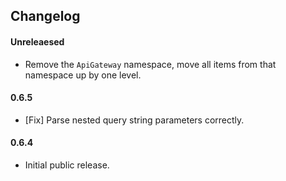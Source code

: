 ## Changelog

#### Unreleaesed

- Remove the `ApiGateway` namespace, move all items from that namespace up by one level.

#### 0.6.5

- [Fix] Parse nested query string parameters correctly.

#### 0.6.4

- Initial public release.
